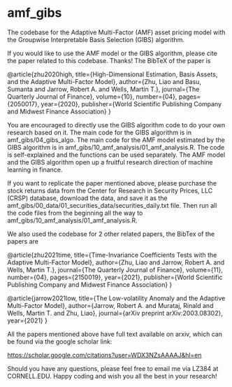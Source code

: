 # amf_gibs
The codebase for the Adaptive Multi-Factor (AMF) asset pricing model with the Groupwise Interpretable Basis Selection (GIBS) algorithm.

If you would like to use the AMF model or the GIBS algorithm, please cite the paper related to this codebase. Thanks! The BibTeX of the paper is 

@article{zhu2020high,
  title={High-Dimensional Estimation, Basis Assets, and the Adaptive Multi-Factor Model},
  author={Zhu, Liao and Basu, Sumanta and Jarrow, Robert A. and Wells, Martin T.},
  journal={The Quarterly Journal of Finance},
  volume={10},
  number={04},
  pages={2050017},
  year={2020},
  publisher={World Scientific Publishing Company and Midwest Finance Association}
}

You are encouraged to directly use the GIBS algorithm code to do your own research based on it. The main code for the GIBS algorithm is in amf_gibs/04_gibs_algo. The main code for the AMF model estimated by the GIBS algorithm is in amf_gibs/10_amf_analysis/01_amf_analysis.R. The code is self-explained and the functions can be used separately. The AMF model and the GIBS algorithm open up a fruitful research direction of machine learning in finance.

If you want to replicate the paper mentioned above, please purchase the stock returns data from the Center for Research in Security Prices, LLC (CRSP) database, download the data, and save it as the amf_gibs/00_data/01_securities_data/securities_daily.txt file. Then run all the code files from the beginning all the way to amf_gibs/10_amf_analysis/01_amf_analysis.R.

We also used the codebase for 2 other related papers, the BibTex of the papers are

@article{zhu2021time,
  title={Time-Invariance Coefficients Tests with the Adaptive Multi-Factor Model},
  author={Zhu, Liao and Jarrow, Robert A. and Wells, Martin T.},
  journal={The Quarterly Journal of Finance},
  volume={11},
  number={04},
  pages={2150019},
  year={2021},
  publisher={World Scientific Publishing Company and Midwest Finance Association}
}

@article{jarrow2021low,
  title={The Low-volatility Anomaly and the Adaptive Multi-Factor Model},
  author={Jarrow, Robert A. and Murataj, Rinald and Wells, Martin T. and Zhu, Liao},
  journal={arXiv preprint arXiv:2003.08302},
  year={2021}
}

All the papers mentioned above have full text available on arxiv, which can be found via the google scholar link: 

https://scholar.google.com/citations?user=WDX3NZsAAAAJ&hl=en

Should you have any questions, please feel free to email me via LZ384 at CORNELL.EDU. Happy coding and wish you all the best in your research!
